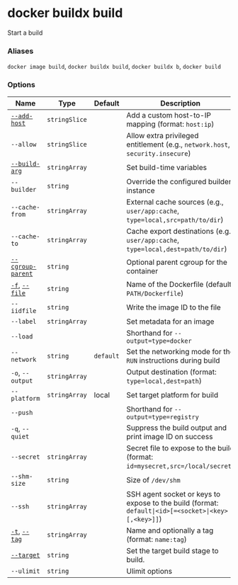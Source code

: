 # docker buildx build

<!---MARKER_GEN_START-->
Start a build

### Aliases

`docker image build`, `docker buildx build`, `docker buildx b`, `docker build`

### Options

| Name | Type | Default | Description |
| --- | --- | --- | --- |
| [`--add-host`](https://docs.docker.com/engine/reference/commandline/build/#add-entries-to-container-hosts-file---add-host) | `stringSlice` |  | Add a custom host-to-IP mapping (format: `host:ip`) |
| `--allow` | `stringSlice` |  | Allow extra privileged entitlement (e.g., `network.host`, `security.insecure`) |
| [`--build-arg`](https://docs.docker.com/engine/reference/commandline/build/#set-build-time-variables---build-arg) | `stringArray` |  | Set build-time variables |
| `--builder` | `string` |  | Override the configured builder instance |
| `--cache-from` | `stringArray` |  | External cache sources (e.g., `user/app:cache`, `type=local,src=path/to/dir`) |
| `--cache-to` | `stringArray` |  | Cache export destinations (e.g., `user/app:cache`, `type=local,dest=path/to/dir`) |
| [`--cgroup-parent`](https://docs.docker.com/engine/reference/commandline/build/#use-a-custom-parent-cgroup---cgroup-parent) | `string` |  | Optional parent cgroup for the container |
| [`-f`](https://docs.docker.com/engine/reference/commandline/build/#specify-a-dockerfile--f), [`--file`](https://docs.docker.com/engine/reference/commandline/build/#specify-a-dockerfile--f) | `string` |  | Name of the Dockerfile (default: `PATH/Dockerfile`) |
| `--iidfile` | `string` |  | Write the image ID to the file |
| `--label` | `stringArray` |  | Set metadata for an image |
| `--load` |  |  | Shorthand for `--output=type=docker` |
| `--network` | `string` | `default` | Set the networking mode for the `RUN` instructions during build |
| `-o`, `--output` | `stringArray` |  | Output destination (format: `type=local,dest=path`) |
| `--platform` | `stringArray` | local | Set target platform for build |
| `--push` |  |  | Shorthand for `--output=type=registry` |
| `-q`, `--quiet` |  |  | Suppress the build output and print image ID on success |
| `--secret` | `stringArray` |  | Secret file to expose to the build (format: `id=mysecret,src=/local/secret`) |
| `--shm-size` | `string` |  | Size of `/dev/shm` |
| `--ssh` | `stringArray` |  | SSH agent socket or keys to expose to the build (format: `default\|<id>[=<socket>\|<key>[,<key>]]`) |
| [`-t`](https://docs.docker.com/engine/reference/commandline/build/#tag-an-image--t), [`--tag`](https://docs.docker.com/engine/reference/commandline/build/#tag-an-image--t) | `stringArray` |  | Name and optionally a tag (format: `name:tag`) |
| [`--target`](https://docs.docker.com/engine/reference/commandline/build/#specifying-target-build-stage---target) | `string` |  | Set the target build stage to build. |
| `--ulimit` | `string` |  | Ulimit options |


<!---MARKER_GEN_END-->

